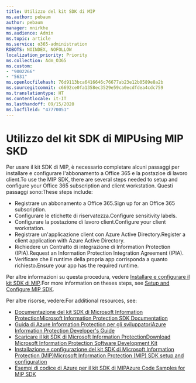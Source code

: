 ```yaml
---
title: Utilizzo del kit SDK di MIP
ms.author: pebaum
author: pebaum
manager: mnirkhe
ms.audience: Admin
ms.topic: article
ms.service: o365-administration
ROBOTS: NOINDEX, NOFOLLOW
localization_priority: Priority
ms.collection: Adm_O365
ms.custom:
- "9002266"
- "5631"
ms.openlocfilehash: 76d9113bca6416646c76677ab23e12b0589e8a2b
ms.sourcegitcommit: c6692ce0fa1358ec3529e59ca0ecdfdea4cdc759
ms.translationtype: HT
ms.contentlocale: it-IT
ms.lasthandoff: 09/15/2020
ms.locfileid: "47770051"
---
```

# <a name="using-mip-skd"></a><span data-ttu-id="e00d3-102">Utilizzo del kit SDK di MIP</span><span class="sxs-lookup"><span data-stu-id="e00d3-102">Using MIP SKD</span></span>

<span data-ttu-id="e00d3-103">Per usare il kit SDK di MIP, è necessario completare alcuni passaggi per installare e configurare l'abbonamento a Office 365 e la postazioe di lavoro client.</span><span class="sxs-lookup"><span data-stu-id="e00d3-103">To use the MIP SDK, there are several steps needed to setup and configure your Office 365 subscription and client workstation.</span></span> <span data-ttu-id="e00d3-104">Questi passaggi sono:</span><span class="sxs-lookup"><span data-stu-id="e00d3-104">These steps include:</span></span>

- <span data-ttu-id="e00d3-105">Registrare un abbonamento a Office 365.</span><span class="sxs-lookup"><span data-stu-id="e00d3-105">Sign up for an Office 365 subscription.</span></span>
- <span data-ttu-id="e00d3-106">Configurare le etichette di riservatezza.</span><span class="sxs-lookup"><span data-stu-id="e00d3-106">Configure sensitivity labels.</span></span>
- <span data-ttu-id="e00d3-107">Configurare la postazione di lavoro client.</span><span class="sxs-lookup"><span data-stu-id="e00d3-107">Configure your client workstation.</span></span>
- <span data-ttu-id="e00d3-108">Registrare un'applicazione client con Azure Active Directory.</span><span class="sxs-lookup"><span data-stu-id="e00d3-108">Register a client application with Azure Active Directory.</span></span>
- <span data-ttu-id="e00d3-109">Richiedere un Contratto di integrazione di Information Protection (IPIA).</span><span class="sxs-lookup"><span data-stu-id="e00d3-109">Request an Information Protection Integration Agreement (IPIA).</span></span>
- <span data-ttu-id="e00d3-110">Verificare che il runtime della propria app corrisponda a quanto richiesto.</span><span class="sxs-lookup"><span data-stu-id="e00d3-110">Ensure your app has the required runtime.</span></span>

<span data-ttu-id="e00d3-111">Per altre informazioni su questa procedura, vedere [Installare e configurare il kit SDK di MIP](https://docs.microsoft.com/information-protection/develop/setup-configure-mip).</span><span class="sxs-lookup"><span data-stu-id="e00d3-111">For more information on theses steps, see [Setup and Configure MIP SDK](https://docs.microsoft.com/information-protection/develop/setup-configure-mip).</span></span>

<span data-ttu-id="e00d3-112">Per altre risorse, vedere:</span><span class="sxs-lookup"><span data-stu-id="e00d3-112">For additional resources, see:</span></span>

- [<span data-ttu-id="e00d3-113">Documentazione del kit SDK di Microsoft Information Protection</span><span class="sxs-lookup"><span data-stu-id="e00d3-113">Microsoft Information Protection SDK Documentation</span></span>](https://docs.microsoft.com/information-protection/develop/)
- [<span data-ttu-id="e00d3-114">Guida di Azure Information Protection per gli sviluppatori</span><span class="sxs-lookup"><span data-stu-id="e00d3-114">Azure Information Protection Developer's Guide</span></span>](https://docs.microsoft.com/azure/information-protection/develop/developers-guide)
- [<span data-ttu-id="e00d3-115">Scaricare il kit SDK di Microsoft Information Protection</span><span class="sxs-lookup"><span data-stu-id="e00d3-115">Download Microsoft Information Protection Software Development Kit</span></span>](https://www.microsoft.com/download/details.aspx?id=57392)
- [<span data-ttu-id="e00d3-116">Installazione e configurazione del kit SDK di Microsoft Information Protection (MIP)</span><span class="sxs-lookup"><span data-stu-id="e00d3-116">Microsoft Information Protection (MIP) SDK setup and configuration</span></span>](https://docs.microsoft.com/information-protection/develop/setup-configure-mip)
- [<span data-ttu-id="e00d3-117">Esempi di codice di Azure per il kit SDK di MIP</span><span class="sxs-lookup"><span data-stu-id="e00d3-117">Azure Code Samples for MIP SDK</span></span>](https://azure.microsoft.com/resources/samples/?sort=0&term=mipsdk)
